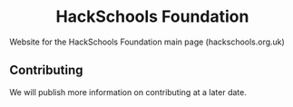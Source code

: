<div align="center">
  <!--<img alt="HackSchools Foundation logo" src="https://github.com/chrismwilliams/astro-theme-cactus/assets/12715988/85aa0d3c-ef6a-44e2-954d-ef035b4f4315" width="70" />-->
</div>
<h1 align="center">
  HackSchools Foundation
</h1>

Website for the HackSchools Foundation main page (hackschools.org.uk)

## Contributing

We will publish more information on contributing at a later date.
